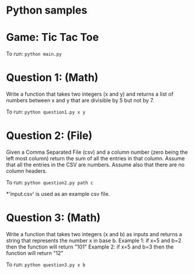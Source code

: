 # Python samples

# Game: Tic Tac Toe
To run: `python main.py`

# Question 1: (Math)
Write a function that takes two integers (x and y) and returns a list of numbers between x and y that are divisible by 5 but not by 7.

To run: `python question1.py x y`

# Question 2: (File)
Given a Comma Separated File (csv) and a column number (zero being the left most column) return the sum of all the entries in that column. Assume that all the entries in the CSV are numbers. Assume also that there are no column headers.

To run: `python question2.py path c`

*'input.csv' is used as an example csv file.

# Question 3: (Math)
Write a function that takes two integers (x and b) as inputs and returns a string that represents the number x in base b.
Example 1: if x=5 and b=2 then the function will return "101"
Example 2: if x=5 and b=3 then the function will return "12"

To run: `python question3.py x b`